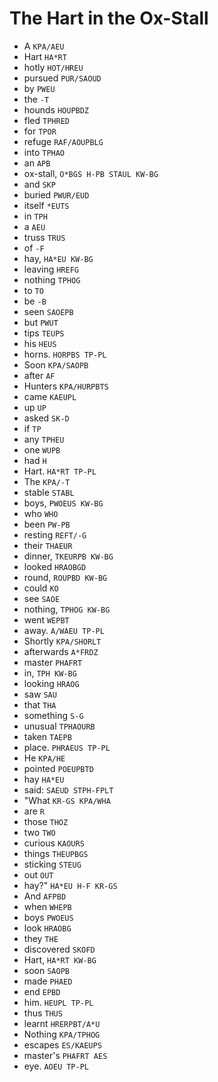 # The Hart in the Ox-Stall

* A `KPA/AEU`
* Hart `HA*RT`
* hotly `HOT/HREU`
* pursued `PUR/SAOUD`
* by `PWEU`
* the `-T`
* hounds `HOUPBDZ`
* fled `TPHRED`
* for `TPOR`
* refuge `RAF/AOUPBLG`
* into `TPHAO`
* an `APB`
* ox-stall, `O*BGS H-PB STAUL KW-BG`
* and `SKP`
* buried `PWUR/EUD`
* itself `*EUTS`
* in `TPH`
* a `AEU`
* truss `TRUS`
* of `-F`
* hay, `HA*EU KW-BG`
* leaving `HREFG`
* nothing `TPHOG`
* to `TO`
* be `-B`
* seen `SAOEPB`
* but `PWUT`
* tips `TEUPS`
* his `HEUS`
* horns. `HORPBS TP-PL`
* Soon `KPA/SAOPB`
* after `AF`
* Hunters `KPA/HURPBTS`
* came `KAEUPL`
* up `UP`
* asked `SK-D`
* if `TP`
* any `TPHEU`
* one `WUPB`
* had `H`
* Hart. `HA*RT TP-PL`
* The `KPA/-T`
* stable `STABL`
* boys, `PWOEUS KW-BG`
* who `WHO`
* been `PW-PB`
* resting `REFT/-G`
* their `THAEUR`
* dinner, `TKEURPB KW-BG`
* looked `HRAOBGD`
* round, `ROUPBD KW-BG`
* could `KO`
* see `SAOE`
* nothing, `TPHOG KW-BG`
* went `WEPBT`
* away. `A/WAEU TP-PL`
* Shortly `KPA/SHORLT`
* afterwards `A*FRDZ`
* master `PHAFRT`
* in, `TPH KW-BG`
* looking `HRAOG`
* saw `SAU`
* that `THA`
* something `S-G`
* unusual `TPHAOURB`
* taken `TAEPB`
* place. `PHRAEUS TP-PL`
* He `KPA/HE`
* pointed `POEUPBTD`
* hay `HA*EU`
* said: `SAEUD STPH-FPLT`
* "What `KR-GS KPA/WHA`
* are `R`
* those `THOZ`
* two `TWO`
* curious `KAOURS`
* things `THEUPBGS`
* sticking `STEUG`
* out `OUT`
* hay?" `HA*EU H-F KR-GS`
* And `AFPBD`
* when `WHEPB`
* boys `PWOEUS`
* look `HRAOBG`
* they `THE`
* discovered `SKOFD`
* Hart, `HA*RT KW-BG`
* soon `SAOPB`
* made `PHAED`
* end `EPBD`
* him. `HEUPL TP-PL`
* thus `THUS`
* learnt `HRERPBT/A*U`
* Nothing `KPA/TPHOG`
* escapes `ES/KAEUPS`
* master's `PHAFRT AES`
* eye. `AOEU TP-PL`
